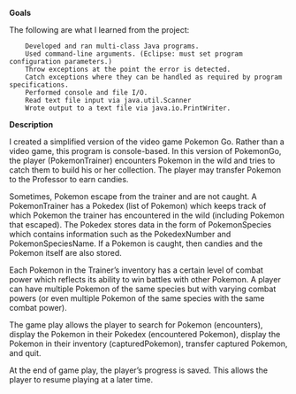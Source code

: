 <Strong>Goals</Strong>

The following are what I learned from the project:

		Developed and ran multi-class Java programs.
		Used command-line arguments. (Eclipse: must set program configuration parameters.)
		Throw exceptions at the point the error is detected.
		Catch exceptions where they can be handled as required by program specifications.
		Performed console and file I/O.
		Read text file input via java.util.Scanner
		Wrote output to a text file via java.io.PrintWriter.
    
<Strong>Description</Strong>

I created a simplified version of the video game Pokemon Go. Rather than a video game, this program is console-based. In this version of PokemonGo, the player (PokemonTrainer) encounters Pokemon in the wild and tries to catch them to build his or her collection. The player may transfer Pokemon to the Professor to earn candies.

Sometimes, Pokemon escape from the trainer and are not caught. A PokemonTrainer has a Pokedex (list of Pokemon) which keeps track of which Pokemon the trainer has encountered in the wild (including Pokemon that escaped). The Pokedex stores data in the form of PokemonSpecies which contains information such as the PokedexNumber and PokemonSpeciesName. If a Pokemon is caught, then candies and the Pokemon itself are also stored.

Each Pokemon in the Trainer’s inventory has a certain level of combat power which reflects its ability to win battles with other Pokemon. A player can have multiple Pokemon of the same species but with varying combat powers (or even multiple Pokemon of the same species with the same combat power).

The game play allows the player to search for Pokemon (encounters), display the Pokemon in their Pokedex (encountered Pokemon), display the Pokemon in their inventory (capturedPokemon), transfer captured Pokemon, and quit.

At the end of game play, the player’s progress is saved. This allows the player to resume playing at a later time.

